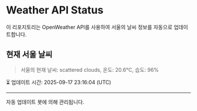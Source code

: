 
# Weather API Status

이 리포지토리는 OpenWeather API를 사용하여 서울의 날씨 정보를 자동으로 업데이트합니다.

## 현재 서울 날씨
> 서울의 현재 날씨: scattered clouds, 온도: 20.6°C, 습도: 96%

⏳ 업데이트 시간: 2025-09-17 23:16:04 (UTC)

---
자동 업데이트 봇에 의해 관리됩니다.
